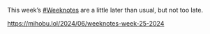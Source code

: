 This week’s [\#<span>Weeknotes</span>](https://social.lol/tags/Weeknotes) are a little later than usual, but not too late.

[<span class="invisible">https://</span><span class="ellipsis">mihobu.lol/2024/06/weeknotes-w</span><span class="invisible">eek-25-2024</span>](https://mihobu.lol/2024/06/weeknotes-week-25-2024)